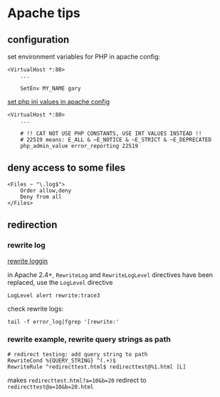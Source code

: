 Apache tips
==============


## configuration

set environment variables for PHP in apache config:

    <VirtualHost *:80>
        ...

        SetEnv MY_NAME gary


[set php ini values in apache config][php_config_change]

    <VirtualHost *:80>
        ...

        # !! CAT NOT USE PHP CONSTANTS, USE INT VALUES INSTEAD !!
        # 22519 means: E_ALL & ~E_NOTICE & ~E_STRICT & ~E_DEPRECATED
        php_admin_value error_reporting 22519


## deny access to some files

	<Files ~ "\.log$">
		Order allow,deny
		Deny from all
	</Files>


## redirection

### rewrite log

[rewrite loggin][apache_rewrite_logging]

in Apache 2.4+, `RewriteLog` and `RewriteLogLevel` directives have been replaced, use the `LogLevel` directive

	LogLevel alert rewrite:trace3

check rewrite logs:

	tail -f error_log|fgrep '[rewrite:'


### rewrite example, rewrite query strings as path

	# redirect testing: add query string to path
	RewriteCond %{QUERY_STRING} ^(.+)$
	RewriteRule ^redirecttest.html$ redirecttest@%1.html [L]

makes `redirecttest.html?a=10&b=20` redirect to `redirecttest@a=10&b=20.html`


[php_config_change]: http://php.net/manual/en/configuration.changes.php
[apache_rewrite_logging]: http://httpd.apache.org/docs/current/mod/mod_rewrite.html
